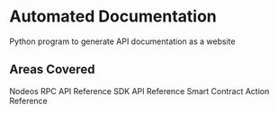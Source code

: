 # Automated Documentation #
Python program to generate API documentation as a website

## Areas Covered ##
Nodeos RPC API Reference
SDK API Reference
Smart Contract Action Reference
